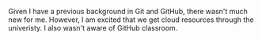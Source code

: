 Given I have a previous background in Git and GitHub, there wasn't much new for me. However, I am excited 
that we get cloud resources through the univeristy. I also wasn't aware of GitHub classroom. 